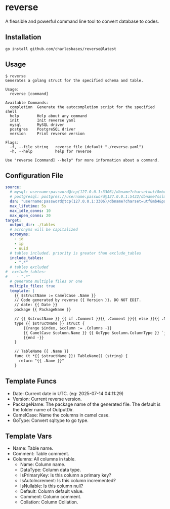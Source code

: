 # reverse

A flexsible and powerful command line tool to convert database to codes.

## Installation

```shell
go install github.com/charlesbases/reverse@latest
```

## Usage

```shell
$ reverse
Generates a golang struct for the specified schema and table.

Usage:
  reverse [command]

Available Commands:
  completion  Generate the autocompletion script for the specified shell
  help        Help about any command
  init        Init reverse yaml
  mysql       MySQL driver
  postgres    PostgreSQL driver
  version     Print reverse version

Flags:
  -f, --file string   reverse file (default "./reverse.yaml")
  -h, --help          help for reverse

Use "reverse [command] --help" for more information about a command.
```

## Configuration File

```yaml
source:
  # mysql: username:password@tcp(127.0.0.1:3306)/dbname?charset=utf8mb4&parseTime=True&loc=Local&timeout=5s&readTimeout=5s&writeTimeout=5s
  # postgresql: postgres://username:password@127.0.0.1:5432/dbname?sslmode=disable&connect_timeout=5
  dsn: "username:password@tcp(127.0.0.1:3306)/dbname?charset=utf8mb4&parseTime=True&loc=Local&timeout=5s&readTimeout=5s&writeTimeout=5s"
  max_lifetime: 5s
  max_idle_conns: 10
  max_open_conns: 20
target:
  output_dir: ./tables
  # acronyms will be capitalized
  acronyms:
    - id
    - ip
    - uuid
  # tables included. priority is greater than exclude_tables
  include_tables:
    - ".*"
  # tables excluded
#  exclude_tables:
#    - ".*"
  # generate multiple files or one
  multiple_files: true
  template: |
    {{ $structName := CamelCase .Name }}
    // Code generated by reverse {{ Version }}. DO NOT EDIT.
    // date: {{ Date }}
    package {{ PackageName }}

    // {{ $structName }} {{ if .Comment }}{{ .Comment }}{{ else }}{{ .Name }}{{ end }}
    type {{ $structName }} struct {
        {{range $index, $column := .Columns -}}
        {{ CamelCase $column.Name }} {{ GoType $column.ColumnType }} `json:"{{ $column.Name }}" gorm:"column:{{ $column.Name }}{{ if $column.IsPrimaryKey }};primaryKey{{ end }}"` // {{ if $column.Comment }}{{ $column.Comment }}{{ else }}{{ $column.Name }}{{ end }}
        {{end -}}
    }

    // TableName {{ .Name }}
    func (t *{{ $structName }}) TableName() (string) {
      return "{{ .Name }}"
    }
```

## Template Funcs

- Date: Current date in UTC. (eg: 2025-07-14 04:11:29)
- Version: Current reverse version.
- PackageName: The package name of the generated file. The default is the folder name of OutputDir.
- CamelCase: Name the columns in camel case.
- GoType: Convert sqltype to go type.

## Template Vars

- Name: Table name.
- Comment: Table comment.
- Columns: All columns in table.
  - Name: Column name.
  - DataType: Column data type.
  - IsPrimaryKey: Is this column a primary key?
  - IsAutoIncrement: Is this column incremented?
  - IsNullable: Is this column null?
  - Default: Column default value.
  - Comment: Column comment.
  - Collation: Column Collation.

